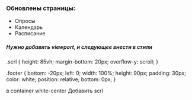 <h3>Обновлены страницы:</h3>
<ul>
	<li>Опросы</li>
	<li>Календарь</li>
	<li>Расписание</li>
</ul> 
<h5>Нужно добавить viewport, и следующее внести в стили</h5>
<p>.scrl {
    height: 85vh;
    margin-bottom: 20px;
    overflow-y: scroll;
}</p>
<p>.footer {
    bottom: -20px;
    left: 0;
    width: 100%;
    height: 90px;
    padding: 30px;
    color: white;
    position: relative;
    bottom: 0px;
}</p>
<p>в container white-center Добавить scrl</p>